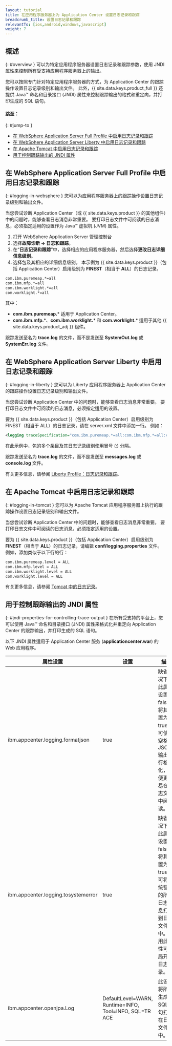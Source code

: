```yaml
---
layout: tutorial
title: 在应用程序服务器上为 Application Center 设置日志记录和跟踪
breadcrumb_title: 设置日志记录和跟踪
relevantTo: [ios,android,windows,javascript]
weight: 7
---
```

<!-- NLS_CHARSET=UTF-8 -->
## 概述
{: #overview }
可以为特定应用程序服务器设置日志记录和跟踪参数，使用 JNDI 属性来控制所有受支持应用程序服务器上的输出。

您可以按照专门针对特定应用程序服务器的方式，为 Application Center 的跟踪操作设置日志记录级别和输出文件。 此外，{{ site.data.keys.product_full }} 还提供 Java™ 命名和目录接口 (JNDI) 属性来控制跟踪输出的格式和重定向，并打印生成的 SQL 语句。

#### 跳至：
{: #jump-to }
* [在 WebSphere Application Server Full Profile 中启用日志记录和跟踪](#logging-in-websphere)
* [在 WebSphere Application Server Liberty 中启用日志记录和跟踪](#logging-in-liberty)
* [在 Apache Tomcat 中启用日志记录和跟踪](#logging-in-tomcat)
* [用于控制跟踪输出的 JNDI 属性](#jndi-properties-for-controlling-trace-output)

## 在 WebSphere Application Server Full Profile 中启用日志记录和跟踪
{: #logging-in-websphere }
您可以为应用程序服务器上的跟踪操作设置日志记录级别和输出文件。

当您尝试诊断 Application Center（或 {{ site.data.keys.product }} 的其他组件）中的问题时，能够查看日志消息非常重要。 要打印日志文件中可阅读的日志消息，必须指定适用的设置作为 Java™ 虚拟机 (JVM) 属性。

1. 打开 WebSphere Application Server 管理控制台
2. 选择**故障诊断 → 日志和跟踪**。
3. 在“**日志记录和跟踪**”中，选择相应的应用程序服务器，然后选择**更改日志详细信息级别**。
4. 选择包及其相应的详细信息级别。 本示例为 {{ site.data.keys.product }}（包括 Application Center）启用级别为 **FINEST**（相当于 **ALL**）的日志记录。

```xml
com.ibm.puremeap.*=all
com.ibm.mfp.*=all
com.ibm.worklight.*=all
com.worklight.*=all
```

其中：

* **com.ibm.puremeap.*** 适用于 Application Center。
* **com.ibm.mfp.**\*、**com.ibm.worklight.*** 和 **com.worklight.*** 适用于其他 {{ site.data.keys.product_adj }} 组件。

跟踪发送至名为 **trace.log** 的文件，而不是发送至 **SystemOut.log** 或 **SystemErr.log** 文件。

## 在 WebSphere Application Server Liberty 中启用日志记录和跟踪
{: #logging-in-liberty }
您可以为 Liberty 应用程序服务器上 Application Center 的跟踪操作设置日志记录级别和输出文件。

当您尝试诊断 Application Center 中的问题时，能够查看日志消息非常重要。 要打印日志文件中可阅读的日志消息，必须指定适用的设置。

要为 {{ site.data.keys.product }}（包括 Application Center）启用级别为 FINEST（相当于 ALL）的日志记录，请在 server.xml 文件中添加一行。 例如：

```xml
<logging traceSpecification="com.ibm.puremeap.*=all:com.ibm.mfp.*=all:com.ibm.worklight.*=all:com.worklight.*=all"/>
```

在此示例中，包的多个条目及其日志记录级别使用冒号 (:) 分隔。

跟踪发送至名为 **trace.log** 的文件，而不是发送至 **messages.log** 或 **console.log** 文件。

有关更多信息，请参阅 [Liberty Profile：日志记录和跟踪](http://www.ibm.com/support/knowledgecenter/SSEQTP_8.5.5/com.ibm.websphere.wlp.doc/ae/rwlp_logging.html?cp=SSEQTP_8.5.5%2F1-16-0-0&view=kc)。

## 在 Apache Tomcat 中启用日志记录和跟踪
{: #logging-in-tomcat }
您可以为 Apache Tomcat 应用程序服务器上执行的跟踪操作设置日志记录级别和输出文件。

当您尝试诊断 Application Center 中的问题时，能够查看日志消息非常重要。 要打印日志文件中可阅读的日志消息，必须指定适用的设置。

要为 {{ site.data.keys.product }}（包括 Application Center）启用级别为 **FINEST**（相当于 **ALL**）的日志记录，请编辑 **conf/logging.properties** 文件。 例如，添加类似于以下行的行：

```xml
com.ibm.puremeap.level = ALL
com.ibm.mfp.level = ALL
com.ibm.worklight.level = ALL
com.worklight.level = ALL
```

有关更多信息，请参阅 [Tomcat 中的日志记录](http://tomcat.apache.org/tomcat-7.0-doc/logging.html)。

## 用于控制跟踪输出的 JNDI 属性
{: #jndi-properties-for-controlling-trace-output }
在所有受支持的平台上，您可以使用 Java™ 命名和目录接口 (JNDI) 属性来格式化并重定向 Application Center 的跟踪输出，并打印生成的 SQL 语句。

以下 JNDI 属性适用于 Application Center 服务 (**applicationcenter.war**) 的 Web 应用程序。

| 属性设置 | 设置 | 描述 |
|-------------------|---------|-------------|
| ibm.appcenter.logging.formatjson | true | 缺省情况下，此属性设置为 false。 将其设置为 true，可使用空格对 JSON 输出进行格式化，以便更容易在日志文件中阅读。 |
| ibm.appcenter.logging.tosystemerror | true | 缺省情况下，此属性设置为 false。 将其设置为 true，可将系统错误的所有日志消息打印到日志文件中。 使用此属性可全局开启日志记录。 |
| ibm.appcenter.openjpa.Log | DefaultLevel=WARN, Runtime=INFO, Tool=INFO, SQL=TR  ACE | 此设置将所有生成的 SQL 语句打印在日志文件中。 |

